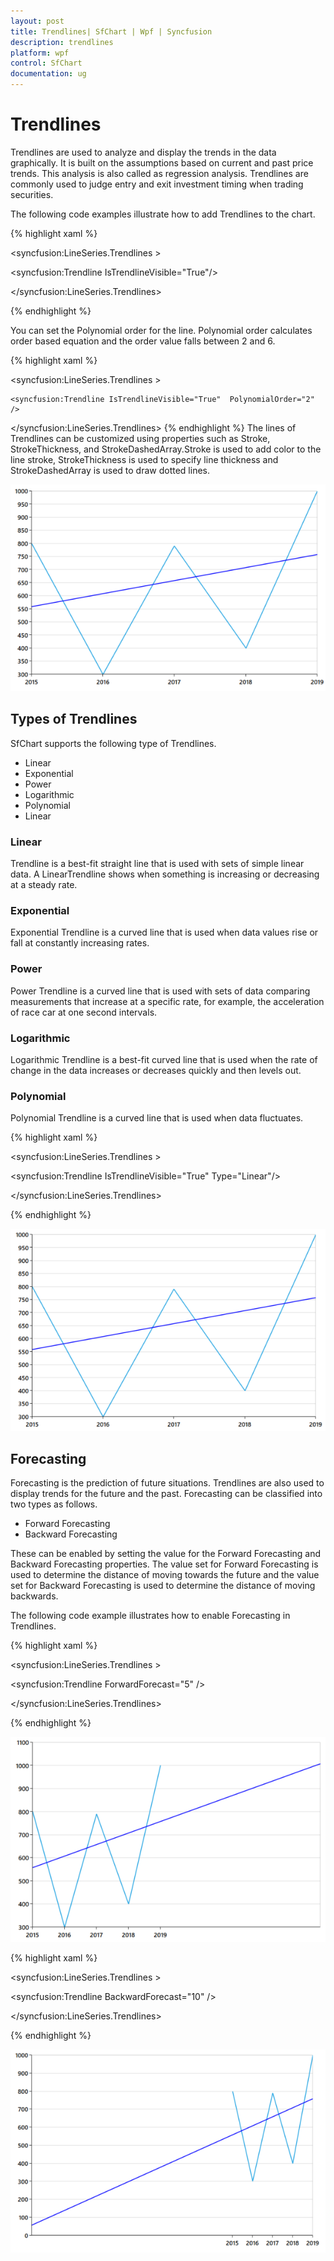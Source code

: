 ```yaml
---
layout: post
title: Trendlines| SfChart | Wpf | Syncfusion
description: trendlines
platform: wpf
control: SfChart
documentation: ug
---
```


# Trendlines

Trendlines are used to analyze and display the trends in the data graphically. It is built on the assumptions based on current and past price trends. This analysis is also called as regression analysis. Trendlines are commonly used to judge entry and exit investment timing when trading securities. 

The following code examples illustrate how to add Trendlines to the chart.

{% highlight xaml %}



<syncfusion:LineSeries.Trendlines >

<syncfusion:Trendline  IsTrendlineVisible="True"/>

</syncfusion:LineSeries.Trendlines>

{% endhighlight %}

You can set the Polynomial order for the line. Polynomial order calculates order based equation and the order value falls between 2 and 6.

{% highlight xaml %}



<syncfusion:LineSeries.Trendlines >

    <syncfusion:Trendline IsTrendlineVisible="True"  PolynomialOrder="2" />

</syncfusion:LineSeries.Trendlines>
{% endhighlight %}
The lines of Trendlines can be customized using properties such as Stroke, StrokeThickness, and StrokeDashedArray.Stroke is used to add color to the line stroke, StrokeThickness is used to specify line thickness and StrokeDashedArray is used to draw dotted lines.

![C:/Users/rachel/Desktop/wpf/sshot-85.png](Trendlines_images/Trendlines_img1.png)



## Types of Trendlines

SfChart supports the following type of Trendlines.

* Linear
* Exponential
* Power
* Logarithmic
* Polynomial 
* Linear



### Linear 

Trendline is a best-fit straight line that is used with sets of simple linear data. A LinearTrendline shows when something is increasing or decreasing at a steady rate. 

### Exponential

Exponential Trendline is a curved line that is used when data values rise or fall at constantly increasing rates.

### Power

Power Trendline is a curved line that is used with sets of data comparing measurements that increase at a specific rate, for example, the acceleration of race car at one second intervals.

### Logarithmic

Logarithmic Trendline is a best-fit curved line that is used when the rate of change in the data increases or decreases quickly and then levels out.

### Polynomial

Polynomial Trendline is a curved line that is used when data fluctuates.

{% highlight xaml %}



<syncfusion:LineSeries.Trendlines >

<syncfusion:Trendline IsTrendlineVisible="True" Type="Linear"/>

</syncfusion:LineSeries.Trendlines>


{% endhighlight %}


![C:/Users/rachel/Desktop/wpf/sshot-86.png](Trendlines_images/Trendlines_img2.png)



## Forecasting

Forecasting is the prediction of future situations. Trendlines are also used to display trends for the future and the past. Forecasting can be classified into two types as follows.

* Forward Forecasting
* Backward Forecasting

These can be enabled by setting the value for the Forward Forecasting and Backward Forecasting properties. The value set for Forward Forecasting is used to determine the distance of moving towards the future and the value set for Backward Forecasting is used to determine the distance of moving backwards.

The following code example illustrates how to enable Forecasting in Trendlines.

{% highlight xaml %}



<syncfusion:LineSeries.Trendlines >

<syncfusion:Trendline ForwardForecast="5" />

</syncfusion:LineSeries.Trendlines>

{% endhighlight %}



![C:/Users/rachel/Desktop/wpf/sshot-87.png](Trendlines_images/Trendlines_img3.png)



{% highlight xaml %}



<syncfusion:LineSeries.Trendlines >

<syncfusion:Trendline BackwardForecast="10" />

</syncfusion:LineSeries.Trendlines>

{% endhighlight %}

![C:/Users/rachel/Desktop/wpf/sshot-88.png](Trendlines_images/Trendlines_img4.png)



